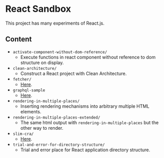 # React Sandbox

This project has many experiments of React.js.

## Content
* `activate-component-without-dom-reference/`
  * Execute functions in react component without reference to dom structure on display.
* `clean-architecture/`
  * Construct a React project with Clean Architecture.
* `fetcher/`
  * [Here](./fetcher/README.md).
* `graphql-sample`
  * [Here](./graphql-sample/).
* `rendering-in-multiple-places/`
  * Inserting rendering mechanisms into arbitrary multiple HTML elements.
* `rendering-in-multiple-places-extended/`
  * The same html output with `rendering-in-multiple-places` but the other way to render.
* `slim-cra/`
  * [Here](./slim-cra/README.md).
* `trial-and-error-for-directory-structure/`
  * Trial and error place for React application directory structure.